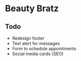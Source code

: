# Beauty Bratz

## Todo

- Redesign footer
- Text alert for messages
- Form to schedule appointments
- Social media cards (SEO)
